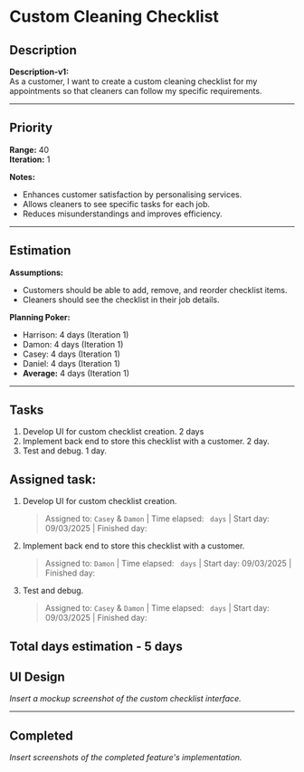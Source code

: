 # Custom Cleaning Checklist

## Description
**Description-v1:**  
As a customer, I want to create a custom cleaning checklist for my appointments so that cleaners can follow my specific requirements.

---

## Priority
**Range:** 40  
**Iteration:** 1  

**Notes:**  
- Enhances customer satisfaction by personalising services.  
- Allows cleaners to see specific tasks for each job.  
- Reduces misunderstandings and improves efficiency.

---

## Estimation
**Assumptions:**  
- Customers should be able to add, remove, and reorder checklist items.  
- Cleaners should see the checklist in their job details.  

**Planning Poker:**  
- Harrison: 4 days (Iteration 1)  
- Damon: 4 days (Iteration 1)  
- Casey: 4 days (Iteration 1)  
- Daniel: 4 days (Iteration 1)  
- **Average:** 4 days (Iteration 1)

---

## Tasks
1. Develop UI for custom checklist creation. 2 days  
2. Implement back end to store this checklist with a customer. 2 day.
3. Test and debug. 1 day.

## Assigned task:
1. Develop UI for custom checklist creation.
    > Assigned to: `Casey` & `Damon` | Time elapsed: ` days` | Start day: 09/03/2025  | Finished day: 
2. Implement back end to store this checklist with a customer.
    > Assigned to: `Damon` | Time elapsed: ` days` | Start day: 09/03/2025 | Finished day: 
3. Test and debug.
    > Assigned to: `Casey` & `Damon` | Time elapsed: ` days` | Start day: 09/03/2025 | Finished day: 

   

Total days estimation - 5 days
---

## UI Design
*Insert a mockup screenshot of the custom checklist interface.*

---

## Completed
*Insert screenshots of the completed feature's implementation.*
